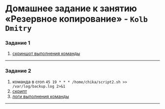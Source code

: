 # Домашнее задание к занятию «Резервное копирование» - `Kolb Dmitry`

### Задание 1
1. [скриншот выполнения команды](img/1.png)
---

### Задание 2

1. команда в cron ```45 19 * * * /home/chika/script2.sh >> /var/log/backup.log 2>&1```
2. [скрипт](code/script2.sh)
3. [логи выполнения команды](img/2.png)

---
